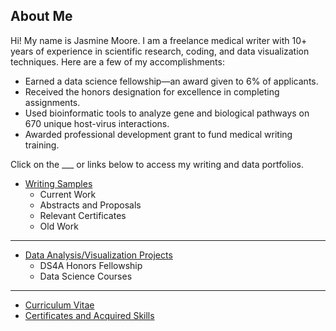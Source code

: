 ## About Me

Hi! My name is Jasmine Moore. I am a freelance medical writer with 10+ years of experience in scientific research, coding, and data visualization techniques. Here are a few of my accomplishments:

- Earned a data science fellowship—an award given to 6% of applicants.
- Received the honors designation for excellence in completing assignments.
- Used bioinformatic tools to analyze gene and biological pathways on 670 unique host-virus interactions.
- Awarded professional development grant to fund medical writing training.

Click on the ___ or links below to access my writing and data portfolios.

- [Writing Samples](https://jasmine-shanay.github.io/jasminemoore/writing/)
  - Current Work
  - Abstracts and Proposals
  - Relevant Certificates
  - Old Work

***

- [Data Analysis/Visualization Projects](https://jasmine-shanay.github.io/jasminemoore/data/)
  - DS4A Honors Fellowship
  - Data Science Courses

***

- [Curriculum Vitae](https://profile.indeed.com/p/jasminem-zrzggdb)
- [Certificates and Acquired Skills](https://jasmine-shanay.github.io/jasminemoore/certificates/)

